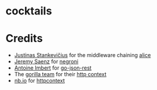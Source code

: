 # cocktails


# Credits

- [Justinas Stankevičius](https://github.com/justinas) for the middleware chaining [alice](https://github.com/justinas/alice)
- [Jeremy Saenz](https://github.com/codegangsta) for [negroni](https://github.com/codegangsta/negroni)
- [Antoine Imbert](https://github.com/ant0ine) for [go-json-rest](https://github.com/ant0ine/go-json-rest)
- The [gorilla team](https://github.com/gorilla) for their [http context](https://github.com/gorilla/context)
- [nb.io](https://github.com/nbio) for [httpcontext](https://github.com/nbio/httpcontext)